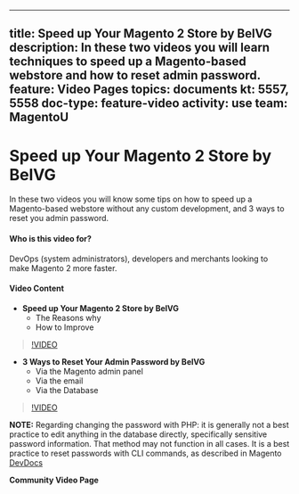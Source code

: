 
---
title: Speed up Your Magento 2 Store by BelVG
description: In these two videos you will learn techniques to speed up a Magento-based webstore and how to reset admin password.
feature: Video Pages
topics: documents
kt: 5557, 5558
doc-type: feature-video
activity: use
team: MagentoU
---
# Speed up Your Magento 2 Store by BelVG

In these two videos you will know some tips on how to speed up a Magento-based webstore without any custom development, and 3 ways to reset you admin password.

#### Who is this video for?
DevOps (system administrators), developers and merchants looking to make Magento 2 more faster.

#### Video Content
* **Speed up Your Magento 2 Store by BelVG**
  * The Reasons why
  * How to Improve
>[!VIDEO](https://video.tv.adobe.com/v/35782)
* **3 Ways to Reset Your Admin Password by BelVG**
  * Via the Magento admin panel
  * Via the email
  * Via the Database
>[!VIDEO](https://video.tv.adobe.com/v/35751)

**NOTE:** Regarding changing the password with PHP: it is generally not a best practice to edit anything in the database directly, specifically sensitive password information. That method may not function in all cases. It is a best practice to reset passwords with CLI commands, as described in Magento [DevDocs](https://devdocs.magento.com/guides/v2.3/install-gde/install/cli/install-cli-subcommands-admin.html)

**Community Video Page**